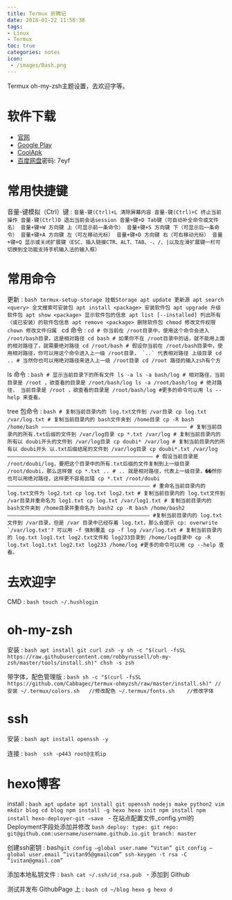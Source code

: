 ```yaml
---
title: Termux 折腾记
date: 2018-01-22 11:58:38
tags:
- Linux
- Termux
toc: true
categories: notes
icon:
 - /images/Bash.png
---
```

Termux oh-my-zsh主题设置，去欢迎字等。
<!--more-->

# 软件下载
- [官网](https://termux.com)
- [Google Play](https://play.google.com/store/apps/details?id=com.termux)
- [CoolApk](https://www.coolapk.com/apk/com.termux)
- [百度网盘]( https://pan.baidu.com/s/1zNrdz8Doed0wIob7bftXwQ)密码: 7eyf

# 常用快捷键
音量-键模拟（Ctrl）键
:   ```
    音量-键(Ctrl)+L 清除屏幕内容
    音量-键(Ctrl)+C 终止当前操作
    音量-键(Ctrl)D 退出当前会话session
    音量+键+D Tab键（可自动补全命令或文件名）
    音量+键+W 方向键 上（可显示前一条命令）
    音量+键+S 方向键 下（可显示后一条命令）
    音量+键+A 方向键 左（可左移动光标）
    音量+键+D 方向键 右（可右移动光标）
    音量+键+Q 显示或关闭扩展键（ESC、插入链接CTR、ALT、TAB、-、/、|以及左滑扩展键一栏可切换到全功能支持手机输入法的输入框）
    ```

# 常用命令
更新
:   ```bash
    termux-setup-storage 挂载Storage
    apt update 更新源
    apt search <query> 全文搜索可安装包
    apt install <package> 安装软件包
    apt upgrade 升级软件包
    apt show <package> 显示软件包的信息
    apt list [--installed] 列出所有（或已安装）的软件包信息
    apt remove <package> 删除软件包
    chmod 修改文件权限
    chown 修改文件归属
    ```
cd 命令
:   ```
    cd
    # 你当前在 /root目录中，使用这个命令会进入 /root/bash目录，这是相对路径
    cd bash
    # 如果你不在 /root目录中的话，就不能用上面的相对路径了，就需要绝对路径
    cd /root/bash
    # 假设你当前在 /root/bash目录中，使用相对路径，你可以用这个命令进入上一级 /root目录， `..` 代表相对路径 上级目录
    cd ..
    # 当然你也可以用绝对路径来进入上一级 /root目录
    cd /root
    路径的输入zsh有个方
    ```

ls 命令
:   ```bash
    # 显示当前目录下的所有文件
    ls -a
    ls -a bash/log
    # 相对路径，当前目录是 /root ，欲查看的目录是 /root/bash/log
    ls -a /root/bash/log
    # 绝对路径， 当前目录是 /root ，欲查看的目录是 /root/bash/log
    #更多的命令可以用 ls --help 来查看。
    ```

tree 包命令
:   ```bash
    # 复制当前目录内的 log.txt文件到 /var目录
    cp log.txt /var/log.txt
    # 复制当前目录内的 bash文件夹到 /home目录
    cp -R bash /home/bash
    ———————————————————————————————————————————————
    # 复制当前目录内的所有.txt后缀的文件到 /var/log目录
    cp *.txt /var/log
    # 复制当前目录内的所有以 doubi开头的文件到 /var/log目录
    cp doubi* /var/log
    # 复制当前目录内的所有以 doubi开头 以.txt后缀结尾的文件到 /var/log目录
    cp doubi*.txt /var/log
    ———————————————————————————————————————————————
    # 假设当前目录是 /root/doubi/log，要把这个目录中的所有.txt后缀的文件复制到上一级目录 /root/doubi，那么这样做
    cp *.txt ..
    # .. 就是相对路径，代表上一级目录，��然你也可以用绝对路径，这样更不容易出错
    cp *.txt /root/doubi
    ——————————————————————————————————————————————
    # 重命名当前目录内的 log.txt文件为 log2.txt
    cp log.txt log2.txt
    # 复制当前目录内的 log.txt文件到 /var目录并重命名为 log1.txt
    cp log.txt /var/log1.txt
    # 复制当前目录内的 bash文件夹到 /home目录并重命名为 bash2
    cp -R bash /home/bash2
    ——————————————————————————————————————————————
    #复制当前目录内的 log.txt文件到 /var目录，但是 /var 目录中已经存着 log.txt，那么会提示 cp: overwrite `/var/log.txt'? 可以用 -f 强制覆盖
    cp -f log /var/log.txt
    # 复制当前目录内的 log.txt log1.txt log2.txt文件和 log233目录到 /home/log目录中
    cp -R log.txt log1.txt log2.txt log233 /home/log
    #更多的命令可以用 cp --help 查看。
    ```

# 去欢迎字
CMD
:   ```bash
    touch ~/.hushlogin
    ```

# oh-my-zsh
安装
:   ```bash
    apt install git curl zsh -y
    sh -c "$(curl -fsSL https://raw.githubusercontent.com/robbyrussell/oh-my-zsh/master/tools/install.sh)"
    chsh -s zsh
    ```

带字体，配色管理版
:   ```bash
    sh -c "$(curl -fsSL https://github.com/Cabbagec/termux-ohmyzsh/raw/master/install.sh)" //安装
    ~/.termux/colors.sh   //修改配色
    ~/.termux/fonts.sh    //修改字体
    ```

# ssh
安装
:   ```bash
    apt install openssh -y
    ```

连接
:   ```bash 
    ssh -p443 root@主机ip
    ```


# hexo博客
install
:   ```bash
    apt update
    apt install git openssh nodejs make python2 vim
    mkdir blog
    cd blog
    npm install -g hexo
    hexo init
    npm install
    npm install hexo-deployer-git –save
    ```
    - 在站点配置文件_config.yml的Deployment字段处添加并修改
    ```bash
    deploy:
    type: git
    repo: git@github.com:username/username.github.io.git
    branch: master
    ```

创建ssh密钥
:   bash```
    git config –global user.name “Vitan”
    git config –global user.email “ivitan95@gmailcom”
    ssh-keygen -t rsa -C “ivitan@gmail.com”
    ```

添加本地私钥文件
:   ```bash
    cat ~/.ssh/id_rsa.pub
    ```
    - 添加到 Github

测试并发布 GithubPage 上
:   ```bash
    cd ~/blog
    hexo g
    hexo d
    ```
